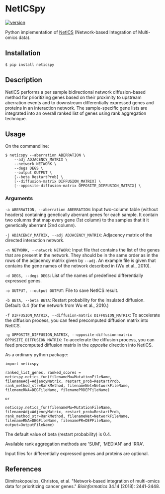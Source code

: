 # NetICSpy
[![version](https://img.shields.io/pypi/v/neticspy.svg)](https://pypi.org/project/neticspy)

Python implementation of [NetICS](https://doi.org/10.1093/bioinformatics/bty148) (Network-based Integration of Multi-omics data).

## Installation
```shell
$ pip install neticspy
```

## Description
NetICS performs a per sample bidirectional network diffusion-based method for prioritizing genes based on their proximity to upstream aberration events and to downstream differentially expressed genes and proteins in an interaction network.
The sample-specific gene lists are integrated into an overall ranked list of genes using rank aggregation technique.

## Usage
On the commandline:
```
$ neticspy --aberration ABERRATION \
    --adj ADJACENCY_MATRIX \
    --network NETWORK \
    --degs DEGS \
    --output OUTPUT \
    [--beta RestartProb] \
    [--diffusion-matrix DIFFUSION_MATRIX] \
    [--opposite-diffusion-matrix OPPOSITE_DIFFUSION_MATRIX] \
```

### Arguments
`-a ABERRATION, --aberration ABERRATION`: Input two-column table (without headers) containing genetically aberrant genes for each sample. It contain two columns that map every gene (1st column) to the samples that it it genetically aberrant (2nd column).

`-j ADJACENCY_MATRIX, --adj ADJACENCY_MATRIX`: Adjacency matrix of the directed interaction network.

`-n NETWORK, --network NETWORK`: Input file that contains the list of the genes that are present in the network. They should be in the same order as in the rows of the adjacency matrix given by `--adj`. An example file is given that contains the gene names of the network described in (Wu et al., 2010).

`-d DEGS, --degs DEGS`: List of the names of predefined differentially expressed genes.

`-o OUTPUT, --output OUTPUT`: File to save NetICS result.

`-b BETA, --beta BETA`: Restart probability for the insulated diffusion. Default: 0.4 (for the network from Wu et al., 2010.)

`-f DIFFUSION_MATRIX, --diffusion-matrix DIFFUSION_MATRIX`: To accelerate the diffusion process, you can feed precomputed diffusion matrix into NetICS.

`-g OPPOSITE_DIFFUSION_MATRIX, --opposite-diffusion-matrix OPPOSITE_DIFFUSION_MATRIX`: To accelerate the diffusion process, you can feed precomputed diffusion matrix in the *opposite* direction into NetICS.

As a ordinary python package:
```
import neticspy

ranked_list_genes, ranked_scores = neticspy.netics_fun(filenameMu=MutationFileName, filenameAdj=AdjencyMatrix, restart_prob=RestartProb, rank_method_str=RankMethod, filenameNet=NetworkFileName, filenameRNA=DEGFileName, filenamePRDEPFileName)

or

neticspy.netics_fun(filenameMu=MutationFileName, filenameAdj=AdjencyMatrix, restart_prob=RestartProb, rank_method_str=RankMethod, filenameNet=NetworkFileName, filenameRNA=DEGFileName, filenamePR=DEPFileName, output=OutputFileName)
```

The default value of beta (restart probability) is 0.4.

Available rank aggregation methods are 'SUM', 'MEDIAN' and 'RRA'.

Input files for differentially expressed genes and proteins are optional.

## References
Dimitrakopoulos, Christos, et al. "Network-based integration of multi-omics data for prioritizing cancer genes." *Bioinformatics* 34.14 (2018): 2441-2448.
